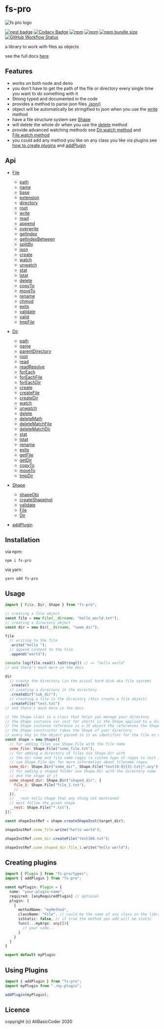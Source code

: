 # fs-pro

![fs pro logo](https://github.com/AliBasicCoder/fs-pro/blob/master/fsProNewLogo.svg?raw=true)

[![nest badge](https://nest.land/badge-large.svg)](https://nest.land/package/fs-pro)
[![Codacy Badge](https://api.codacy.com/project/badge/Grade/10435d4146374b0c834b6b1afe60d0b3)](https://app.codacy.com/manual/AliBasicCoder/fs-pro?utm_source=github.com&utm_medium=referral&utm_content=AliBasicCoder/fs-pro&utm_campaign=Badge_Grade_Dashboard)
[![npm](https://img.shields.io/npm/v/fs-pro)](https://npmjs.com/package/fs-pro)
[![npm](https://img.shields.io/npm/dm/fs-pro)](https://npmjs.com/package/fs-pro)
[![npm bundle size](https://img.shields.io/bundlephobia/minzip/fs-pro)](https://npmjs.com/package/fs-pro)
[![GitHub Workflow Status](https://img.shields.io/github/workflow/status/AliBasicCoder/fs-pro/Node.js%20CI)](https://github.com/AliBasicCoder/fs-pro/actions?query=workflow%3A%22Node.js+CI%22)

a library to work with files as objects

see the full docs [here](https://fs-pro-docs.herokuapp.com/)

## Features

- works on both node and deno
- you don't have to get the path of the file or directory every single time you want to do something with it
- Strong typed and documented in the code
- provides a method to parse json files [.json\(\)](https://fs-pro-docs.herokuapp.com/classes/_src_file_.file.html#json)
- object will be automatically be stringified to json when you use the [write](https://fs-pro-docs.herokuapp.com/classes/_src_file_.file.html#write) method
- have a file structure system see [Shape](https://fs-pro-docs.herokuapp.com/classes/_src_shape.shape.html)
- will delete the whole dir when you use the [delete](https://fs-pro-docs.herokuapp.com/classes/_src_dir_.dir.html#delete) method
- provide advanced watching methods see [Dir.watch method](https://fs-pro-docs.herokuapp.com/classes/_src_dir_.dir.html#watch) and [File.watch method](https://fs-pro-docs.herokuapp.com/classes/_src_file_.file.html#watch)
- you could add any method you like on any class you like via plugins see [how to create plugins](#creating%20plugins) and [addPlugin](https://fs-pro-docs.herokuapp.com/modules/_src_pluginadder_.html#addplugin)

## Api

- [File](https://fs-pro-docs.herokuapp.com/classes/_src_file_.file.html)

  - [path](https://fs-pro-docs.herokuapp.com/classes/_src_file_.file.html#path)
  - [name](https://fs-pro-docs.herokuapp.com/classes/_src_file_.file.html#name)
  - [base](https://fs-pro-docs.herokuapp.com/classes/_src_file_.file.html#base)
  - [extension](https://fs-pro-docs.herokuapp.com/classes/_src_file_.file.html#extension)
  - [directory](https://fs-pro-docs.herokuapp.com/classes/_src_file_.file.html#directory)
  - [root](https://fs-pro-docs.herokuapp.com/classes/_src_file_.file.html#root)
  - [write](https://fs-pro-docs.herokuapp.com/classes/_src_file_.file.html#write)
  - [read](https://fs-pro-docs.herokuapp.com/classes/_src_file_.file.html#read)
  - [append](https://fs-pro-docs.herokuapp.com/classes/_src_file_.file.html#append)
  - [overwrite](https://fs-pro-docs.herokuapp.com/classes/_src_file_.file.html#overwrite)
  - [getIndex](https://fs-pro-docs.herokuapp.com/classes/_src_file_.file.html#getindex)
  - [getIndexBetween](https://fs-pro-docs.herokuapp.com/classes/_src_file_.file.html#getindexbetween)
  - [splitBy](https://fs-pro-docs.herokuapp.com/classes/_src_file_.file.html#splitby)
  - [json](https://fs-pro-docs.herokuapp.com/classes/_src_file_.file.html#json)
  - [create](https://fs-pro-docs.herokuapp.com/classes/_src_file_.file.html#create)
  - [watch](https://fs-pro-docs.herokuapp.com/classes/_src_file_.file.html#watch)
  - [unwatch](https://fs-pro-docs.herokuapp.com/classes/_src_file_.file.html#unwatch)
  - [stat](https://fs-pro-docs.herokuapp.com/classes/_src_file_.file.html#stat)
  - [lstat](https://fs-pro-docs.herokuapp.com/classes/_src_file_.file.html#lstat)
  - [delete](https://fs-pro-docs.herokuapp.com/classes/_src_file_.file.html#delete)
  - [copyTo](https://fs-pro-docs.herokuapp.com/classes/_src_file_.file.html#copyto)
  - [moveTo](https://fs-pro-docs.herokuapp.com/classes/_src_file_.file.html#moveto)
  - [rename](https://fs-pro-docs.herokuapp.com/classes/_src_file_.file.html#rename)
  - [chmod](https://fs-pro-docs.herokuapp.com/classes/_src_file_.file.html#chmod)
  - [exits](https://fs-pro-docs.herokuapp.com/classes/_src_file_.file.html#exits)
  - [validate](https://fs-pro-docs.herokuapp.com/classes/_src_file_.file.html#validate)
  - [valid](https://fs-pro-docs.herokuapp.com/classes/_src_file_.file.html#valid)
  - [tmpFile](https://fs-pro-docs.herokuapp.com/classes/_src_file_.file.html#tmpfile)

- [Dir](https://fs-pro-docs.herokuapp.com/classes/_src_dir_.dir.html)

  - [path](https://fs-pro-docs.herokuapp.com/classes/_src_dir_.dir.html#path)
  - [name](https://fs-pro-docs.herokuapp.com/classes/_src_dir_.dir.html#name)
  - [parentDirectory](https://fs-pro-docs.herokuapp.com/classes/_src_dir_.dir.html#parentdirectory)
  - [root](https://fs-pro-docs.herokuapp.com/classes/_src_dir_.dir.html#root)
  - [read](https://fs-pro-docs.herokuapp.com/classes/_src_dir_.dir.html#read)
  - [readResolve](https://fs-pro-docs.herokuapp.com/classes/_src_dir_.dir.html#readresolve)
  - [forEach](https://fs-pro-docs.herokuapp.com/classes/_src_dir_.dir.html#foreach)
  - [forEachFile](https://fs-pro-docs.herokuapp.com/classes/_src_dir_.dir.html#foreachfile)
  - [forEachDir](https://fs-pro-docs.herokuapp.com/classes/_src_dir_.dir.html#foreachdir)
  - [create](https://fs-pro-docs.herokuapp.com/classes/_src_dir_.dir.html#create)
  - [createFile](https://fs-pro-docs.herokuapp.com/classes/_src_dir_.dir.html#createfile)
  - [createDir](https://fs-pro-docs.herokuapp.com/classes/_src_dir_.dir.html#createdir)
  - [watch](https://fs-pro-docs.herokuapp.com/classes/_src_dir_.dir.html#watch)
  - [unwatch](https://fs-pro-docs.herokuapp.com/classes/_src_dir_.dir.html#unwatch)
  - [delete](https://fs-pro-docs.herokuapp.com/classes/_src_dir_.dir.html#delete)
  - [deleteMath](https://fs-pro-docs.herokuapp.com/classes/_src_dir_.dir.html#deletemath)
  - [deleteMatchFile](https://fs-pro-docs.herokuapp.com/classes/_src_dir_.dir.html#deletematchfile)
  - [deleteMatchDir](https://fs-pro-docs.herokuapp.com/classes/_src_dir_.dir.html#deletematchdir)
  - [stat](https://fs-pro-docs.herokuapp.com/classes/_src_dir_.dir.html#stat)
  - [lstat](https://fs-pro-docs.herokuapp.com/classes/_src_dir_.dir.html#lstat)
  - [rename](https://fs-pro-docs.herokuapp.com/classes/_src_dir_.dir.html#rename)
  - [exits](https://fs-pro-docs.herokuapp.com/classes/_src_dir_.dir.html#exits)
  - [getFile](https://fs-pro-docs.herokuapp.com/classes/_src_dir_.dir.html#getfile)
  - [getDir](https://fs-pro-docs.herokuapp.com/classes/_src_dir_.dir.html#getdir)
  - [copyTo](https://fs-pro-docs.herokuapp.com/classes/_src_dir_.dir.html#copyto)
  - [moveTo](https://fs-pro-docs.herokuapp.com/classes/_src_dir_.dir.html#moveto)
  - [tmpDir](https://fs-pro-docs.herokuapp.com/classes/_src_dir_.dir.html#tmpdir)

- [Shape](https://fs-pro-docs.herokuapp.com/classes/_src_shape.shape.html)

  - [shapeObj](https://fs-pro-docs.herokuapp.com/classes/_src_shape.shape.html#shapeobj)
  - [createShapeInst](https://fs-pro-docs.herokuapp.com/classes/_src_shape.shape.html#createshapeinst)
  - [validate](https://fs-pro-docs.herokuapp.com/classes/_src_shape.shape.html#validate)
  - [File](https://fs-pro-docs.herokuapp.com/classes/_src_shape.shape.html#file)
  - [Dir](https://fs-pro-docs.herokuapp.com/classes/_src_shape.shape.html#dir)

- [addPlugin](https://fs-pro-docs.herokuapp.com/modules/_src_pluginadder_.html#addplugin)

## Installation

via npm:

```
npm i fs-pro
```

via yarn:

```
yarn add fs-pro
```

## Usage

```js
import { File, Dir, Shape } from "fs-pro";

// creating a file object
const file = new File(__dirname, "hello_world.txt");
// creating a directory object
const dir = new Dir(__dirname, "some_dir");

file
  // writing to the file
  .write("hello ");
  // append content to the file
  .append("world");

console.log(file.read().toString()) // => "hello world"
// and there's much more in the docs

dir
  // create the directory (in the actual hard disk aka file system)
  .create()
  // creating a directory in the directory
  .createDir("sub_dir");
  // creating a file in the directory (this create a file object)
  .createFile("text.txt")
// and there's much more in the docs

// the Shape class is a class that helps you manage your directory
// the Shape instance (or inst for short) is the Shape applied to a directory
// the Shape instance reference is a JS object the references the Shape instance
// the Shape constructor takes the Shape of your directory
// every key in the object passed in is an identifier for the file or dir
const shape = new Shape({
  // for adding files use Shape.File with the file name
  some_file: Shape.File("some_file.txt"),
  // for adding a directory of files use Shape.Dir with
  // the dir name and file name regex (a custom type of regex to test if the filename matches it)
  // see Shape.File doc for more information about filename regex
  some_dir: Shape.Dir("some_dir", Shape.File("test[0-9]{3}.txt|*.any")),
  // for adding a shaped folder use Shape.Dir with the directory name
  // and the shape of it
  some_shaped_dir: Shape.Dir("shaped_dir", {
    file_1: Shape.File("file_1.txt"),
    // ...
  }),
  // __rest tells Shape that any thing not mentioned
  // must follow the given shape
  __rest: Shape.File("*.txt"),
});

const shapeInstRef = shape.createShapeInst(target_dir);

shapeInstRef.some_file.write("hello world");

shapeInstRef.some_dir.createFile("test100.txt");

shapeInstRef.some_shaped_dir.file_1.write("hello world");

```

## Creating plugins

```ts
import { Plugin } from "fs-pro/types";
import { addPlugin } from "fs-pro";

const myPlugin: Plugin = {
  name: "your-plugin-name",
  required: [anyRequiredPlugin] // optional
  plugin: [
    {
      methodName: "myMethod",
      className: "File", // could be the name of any class in the library (File or Dir or Shape)
      isStatic: false, // if true the method you add will be static
      func(...myArgs: any[]){
        // your code...
      }
    }
  ]
}

export default myPlugin
```

## Using Plugins

```ts
import { addPlugin } from "fs-pro";
import myPlugin from "./my-plugin";

addPlugin(myPlugin);
```

<!--
first you will need at a folder like this one

```
|
|__ index.ts (optional but recommend)
|__ index.d.ts
|__ package.json
```

in the index.ts

```ts
import { Plugin } from "fs-pro/types";

const myPlugin: Plugin = {
  name: "your-plugin-name",
  required: [anyRequiredPlugin] // optional
  plugin: [
    {
      methodName: "myMethod",
      className: "File", // could be the name of any class in the library (File or Dir or Shape)
      isStatic: false, // if true the method you add will be static
      func(...myArgs: any[]){
        // your code...
      }
    }
  ]
}

export default myPlugin

```

in index.d.ts

```ts
import * as fsPro from "fs-pro";

declare global {
  namespace fsPro {
    interface File /* or any class you to add methods to */ {
      myMethod(...myArgs: any[]): any;
    }
  }
}

declare module "my-plugin" {
  import { Plugin } from "fs-pro/types";

  const xmlPlugin: Plugin;

  export default xmlPlugin;
}
```

## Using Plugins

```ts
import { addPlugin } from "fs-pro";
import myPlugin from "my-plugin";

addPlugin(myPlugin);
``` -->

## Licence

copyright (c) AliBasicCoder 2020
